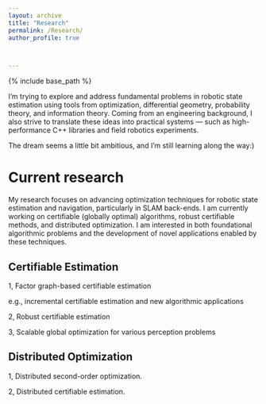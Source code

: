 ```yaml
---
layout: archive
title: "Research"
permalink: /Research/
author_profile: true



---
```


{% include base_path %}

I’m trying to explore and address fundamental problems in robotic state estimation using tools from optimization, differential geometry, probability theory, and information theory. Coming from an engineering background, I also strive to translate these ideas into practical systems — such as high-performance C++ libraries and field robotics experiments.

The dream seems a little bit ambitious, and I’m still learning along the way:)

# Current research

My research focuses on advancing optimization techniques for robotic state estimation and navigation, particularly in SLAM back-ends. I am currently working on certifiable (globally optimal) algorithms, robust certifiable methods, and distributed optimization. I am interested in both foundational algorithmic problems and the development of novel applications enabled by these techniques.

## Certifiable Estimation

1, Factor graph-based certifiable estimation 

e.g., incremental certifiable estimation and new algorithmic applications

2, Robust certifiable estimation

3, Scalable global optimization for various perception problems

## Distributed Optimization

1, Distributed second-order optimization.

2, Distributed certifiable estimation. 

